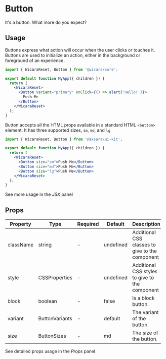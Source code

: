 # Button

It's a button. What more do you expect?

## Usage

Buttons express what action will occur when the user clicks or touches it. Buttons are used to initialize an action, either in the background or foreground of an experience.

```jsx
import { WicaraReset, Button } from '@wicara/core';

export default function MyApp({ children }) {
  return (
    <WicaraReset>
      <Button variant="primary" onClick={() => alert('Hello!')}>
        Push Me
      </Button>
    </WicaraReset>
  );
}
```

Button accepts all the HTML props available in a standard HTML `<button>` element. It has three supported sizes, `sm`, `md`, and `lg`.

```jsx
import { WicaraReset, Button } from '@aksara/ui-kit';

export default function MyApp({ children }) {
  return (
    <WicaraReset>
      <Button size="sm">Push Me</Button>
      <Button size="md">Push Me</Button>
      <Button size="lg">Push Me</Button>
    </WicaraReset>
  );
}
```

See more usage in the _JSX_ panel

## Props

| Property  | Type           | Required | Default   | Description                                     |
| --------- | -------------- | -------- | --------- | ----------------------------------------------- |
| className | string         | -        | undefined | Additional CSS classes to give to the component |
| style     | CSSProperties  | -        | undefined | Additional CSS styles to give to the component  |
| block     | boolean        | -        | false     | Is a block button.                              |
| variant   | ButtonVariants | -        | default   | The variant of the button.                      |
| size      | ButtonSizes    | -        | md        | The size of the button.                         |

See detailed props usage in the _Props_ panel
